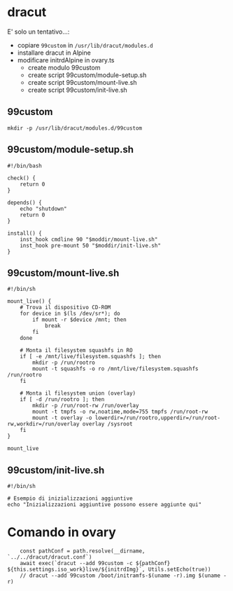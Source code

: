 # dracut
E' solo un tentativo...:

* copiare `99custom` in `/usr/lib/dracut/modules.d`
* installare dracut in Alpine
* modificare initrdAlpine in ovary.ts
  * create modulo 99custom
  * create script 99custom/module-setup.sh
  * create script 99custom/mount-live.sh
  * create script 99custom/init-live.sh

## 99custom
```
mkdir -p /usr/lib/dracut/modules.d/99custom
```

## 99custom/module-setup.sh
```
#!/bin/bash

check() {
    return 0
}

depends() {
    echo "shutdown"
    return 0
}

install() {
    inst_hook cmdline 90 "$moddir/mount-live.sh"
    inst_hook pre-mount 50 "$moddir/init-live.sh"
}
```

## 99custom/mount-live.sh
```
#!/bin/sh

mount_live() {
    # Trova il dispositivo CD-ROM
    for device in $(ls /dev/sr*); do
        if mount -r $device /mnt; then
            break
        fi
    done

    # Monta il filesystem squashfs in RO
    if [ -e /mnt/live/filesystem.squashfs ]; then
        mkdir -p /run/rootro
        mount -t squashfs -o ro /mnt/live/filesystem.squashfs /run/rootro
    fi

    # Monta il filesystem union (overlay)
    if [ -d /run/rootro ]; then
        mkdir -p /run/root-rw /run/overlay
        mount -t tmpfs -o rw,noatime,mode=755 tmpfs /run/root-rw
        mount -t overlay -o lowerdir=/run/rootro,upperdir=/run/root-rw,workdir=/run/overlay overlay /sysroot
    fi
}

mount_live
```

## 99custom/init-live.sh
```
#!/bin/sh

# Esempio di inizializzazioni aggiuntive
echo "Inizializzazioni aggiuntive possono essere aggiunte qui"
```

# Comando in ovary
```
    const pathConf = path.resolve(__dirname, `../../dracut/dracut.conf`)
    await exec(`dracut --add 99custom -c ${pathConf} ${this.settings.iso_work}live/${initrdImg}`, Utils.setEcho(true))
    // dracut --add 99custom /boot/initramfs-$(uname -r).img $(uname -r)
```